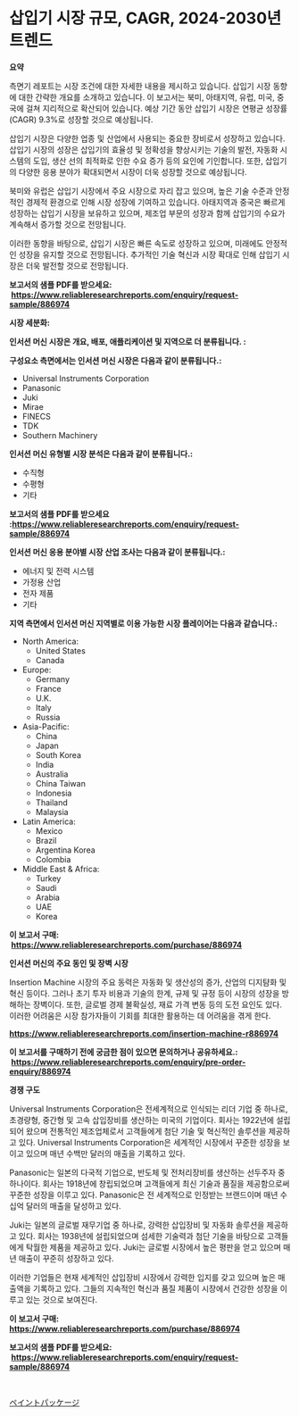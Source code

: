 <p><h1>삽입기 시장 규모, CAGR, 2024-2030년 트렌드</h1></p><p><strong>요약</strong></p>
<p><p>측면기 레포트는 시장 조건에 대한 자세한 내용을 제시하고 있습니다. 삽입기 시장 동향에 대한 간략한 개요를 소개하고 있습니다. 이 보고서는 북미, 아태지역, 유럽, 미국, 중국에 걸쳐 지리적으로 확산되어 있습니다. 예상 기간 동안 삽입기 시장은 연평균 성장률(CAGR) 9.3%로 성장할 것으로 예상됩니다.</p><p>삽입기 시장은 다양한 업종 및 산업에서 사용되는 중요한 장비로서 성장하고 있습니다. 삽입기 시장의 성장은 삽입기의 효율성 및 정확성을 향상시키는 기술의 발전, 자동화 시스템의 도입, 생산 선의 최적화로 인한 수요 증가 등의 요인에 기인합니다. 또한, 삽입기의 다양한 응용 분야가 확대되면서 시장이 더욱 성장할 것으로 예상됩니다.</p><p>북미와 유럽은 삽입기 시장에서 주요 시장으로 자리 잡고 있으며, 높은 기술 수준과 안정적인 경제적 환경으로 인해 시장 성장에 기여하고 있습니다. 아태지역과 중국은 빠르게 성장하는 삽입기 시장을 보유하고 있으며, 제조업 부문의 성장과 함께 삽입기의 수요가 계속해서 증가할 것으로 전망됩니다.</p><p>이러한 동향을 바탕으로, 삽입기 시장은 빠른 속도로 성장하고 있으며, 미래에도 안정적인 성장을 유지할 것으로 전망됩니다. 추가적인 기술 혁신과 시장 확대로 인해 삽입기 시장은 더욱 발전할 것으로 전망됩니다.</p></p>
<p><strong>보고서의 샘플 PDF를 받으세요: &nbsp;<a href="https://www.reliableresearchreports.com/enquiry/request-sample/886974">https://www.reliableresearchreports.com/enquiry/request-sample/886974</a></strong></p>
<p><strong>시장 세분화:</strong></p>
<p><strong> 인서션 머신 시장은 개요, 배포, 애플리케이션 및 지역으로 더 분류됩니다. :</strong></p>
<p><strong>구성요소 측면에서는 인서션 머신 시장은 다음과 같이 분류됩니다.:</strong></p>
<p><ul><li>Universal Instruments Corporation</li><li>Panasonic</li><li>Juki</li><li>Mirae</li><li>FINECS</li><li>TDK</li><li>Southern Machinery</li></ul></p>
<p><strong> 인서션 머신 유형별 시장 분석은 다음과 같이 분류됩니다.:</strong></p>
<p><ul><li>수직형</li><li>수평형</li><li>기타</li></ul></p>
<p><strong>보고서의 샘플 PDF를 받으세요 :<a href="https://www.reliableresearchreports.com/enquiry/request-sample/886974">https://www.reliableresearchreports.com/enquiry/request-sample/886974</a></strong></p>
<p><strong> 인서션 머신 응용 분야별 시장 산업 조사는 다음과 같이 분류됩니다.:</strong></p>
<p><ul><li>에너지 및 전력 시스템</li><li>가정용 산업</li><li>전자 제품</li><li>기타</li></ul></p>
<p><strong>지역 측면에서 인서션 머신 지역별로 이용 가능한 시장 플레이어는 다음과 같습니다.:</strong></p>
<p><ul>
    <li>
        North America:
        <ul>
            <li>United States</li>
            <li>Canada</li>
        </ul>
    </li>
    <li>
        Europe:
        <ul>
            <li>Germany</li>
            <li>France</li>
            <li>U.K.</li>
            <li>Italy</li>
            <li>Russia</li>
        </ul>
    </li>
    <li>
        Asia-Pacific:
        <ul>
            <li>China</li>
            <li>Japan</li>
            <li>South Korea</li>
            <li>India</li>
            <li>Australia</li>
            <li>China Taiwan</li>
            <li>Indonesia</li>
            <li>Thailand</li>
            <li>Malaysia</li>
        </ul>
    </li>
    <li>
        Latin America:
        <ul>
            <li>Mexico</li>
            <li>Brazil</li>
            <li>Argentina Korea</li>
            <li>Colombia</li>
        </ul>
    </li>
    <li>
        Middle East & Africa:
        <ul>
            <li>Turkey</li>
            <li>Saudi</li>
            <li>Arabia</li>
            <li>UAE</li>
            <li>Korea</li>
        </ul>
    </li>
    </ul></p>
<p><strong>이 보고서 구매: &nbsp;<a href="https://www.reliableresearchreports.com/purchase/886974">https://www.reliableresearchreports.com/purchase/886974</a></strong></p>
<p><strong>인서션 머신의 주요 동인 및 장벽 시장</strong></p>
<p><p>Insertion Machine 시장의 주요 동력은 자동화 및 생산성의 증가, 산업의 디지턈화 및 혁신 등이다. 그러나 초기 투자 비용과 기술의 한계, 규제 및 규정 등이 시장의 성장을 방해하는 장벽이다. 또한, 글로벌 경제 불확실성, 재료 가격 변동 등의 도전 요인도 있다. 이러한 어려움은 시장 참가자들이 기회를 최대한 활용하는 데 어려움을 겪게 한다.</p></p>
<p><strong><a href="https://www.reliableresearchreports.com/insertion-machine-r886974">https://www.reliableresearchreports.com/insertion-machine-r886974</a></strong></p>
<p><strong>이 보고서를 구매하기 전에 궁금한 점이 있으면 문의하거나 공유하세요.: &nbsp;<a href="https://www.reliableresearchreports.com/enquiry/pre-order-enquiry/886974">https://www.reliableresearchreports.com/enquiry/pre-order-enquiry/886974</a></strong></p>
<p><strong>경쟁 구도</strong></p>
<p><p>Universal Instruments Corporation은 전세계적으로 인식되는 리더 기업 중 하나로, 초경량형, 중간형 및 고속 삽입장비를 생산하는 미국의 기업이다. 회사는 1922년에 설립되어 왔으며 전통적인 제조업체로서 고객들에게 첨단 기술 및 혁신적인 솔루션을 제공하고 있다. Universal Instruments Corporation은 세계적인 시장에서 꾸준한 성장을 보이고 있으며 매년 수백만 달러의 매출을 기록하고 있다.</p><p>Panasonic는 일본의 다국적 기업으로, 반도체 및 전처리장비를 생산하는 선두주자 중 하나이다. 회사는 1918년에 창립되었으며 고객들에게 최신 기술과 품질을 제공함으로써 꾸준한 성장을 이루고 있다. Panasonic은 전 세계적으로 인정받는 브랜드이며 매년 수십억 달러의 매출을 달성하고 있다.</p><p>Juki는 일본의 글로벌 재무기업 중 하나로, 강력한 삽입장비 및 자동화 솔루션을 제공하고 있다. 회사는 1938년에 설립되었으며 섬세한 기술력과 첨단 기술을 바탕으로 고객들에게 탁월한 제품을 제공하고 있다. Juki는 글로벌 시장에서 높은 평판을 얻고 있으며 매년 매출이 꾸준히 성장하고 있다.</p><p>이러한 기업들은 현재 세계적인 삽입장비 시장에서 강력한 입지를 갖고 있으며 높은 매출액을 기록하고 있다. 그들의 지속적인 혁신과 품질 제품이 시장에서 건강한 성장을 이루고 있는 것으로 보여진다.</p></p>
<p><strong>이 보고서 구매: &nbsp; <a href="https://www.reliableresearchreports.com/purchase/886974">https://www.reliableresearchreports.com/purchase/886974</a></strong></p>
<p><strong>보고서의 샘플 PDF를 받으세요: &nbsp;<a href="https://www.reliableresearchreports.com/enquiry/request-sample/886974">https://www.reliableresearchreports.com/enquiry/request-sample/886974</a></strong><strong></strong></p>
<p>&nbsp;</p>
<p><p><a href="https://github.com/one-cool-chick/Market-Research-Report-List-1/blob/main/117001517656.md">ペイントパッケージ</a></p></p>